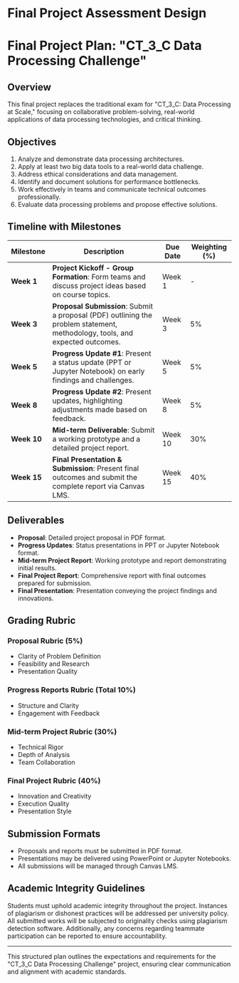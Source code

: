 Final Project Assessment Design
===============================

# Final Project Plan: "CT_3_C Data Processing Challenge"

## Overview 
This final project replaces the traditional exam for "CT_3_C: Data Processing at Scale," focusing on collaborative problem-solving, real-world applications of data processing technologies, and critical thinking.

## Objectives
1. Analyze and demonstrate data processing architectures.
2. Apply at least two big data tools to a real-world data challenge.
3. Address ethical considerations and data management.
4. Identify and document solutions for performance bottlenecks.
5. Work effectively in teams and communicate technical outcomes professionally.
6. Evaluate data processing problems and propose effective solutions.

## Timeline with Milestones
| Milestone                          | Description                                                                                                   | Due Date    | Weighting (%) |
|------------------------------------|---------------------------------------------------------------------------------------------------------------|-------------|----------------|
| **Week 1**                         | **Project Kickoff - Group Formation**: Form teams and discuss project ideas based on course topics.        | Week 1     | -              |
| **Week 3**                         | **Proposal Submission**: Submit a proposal (PDF) outlining the problem statement, methodology, tools, and expected outcomes. | Week 3     | 5%             |
| **Week 5**                         | **Progress Update #1**: Present a status update (PPT or Jupyter Notebook) on early findings and challenges. | Week 5     | 5%             |
| **Week 8**                         | **Progress Update #2**: Present updates, highlighting adjustments made based on feedback.                    | Week 8     | 5%             |
| **Week 10**                        | **Mid-term Deliverable**: Submit a working prototype and a detailed project report.                          | Week 10    | 30%            |
| **Week 15**                        | **Final Presentation & Submission**: Present final outcomes and submit the complete report via Canvas LMS. | Week 15    | 40%            |

## Deliverables
- **Proposal**: Detailed project proposal in PDF format.
- **Progress Updates**: Status presentations in PPT or Jupyter Notebook format.
- **Mid-term Project Report**: Working prototype and report demonstrating initial results.
- **Final Project Report**: Comprehensive report with final outcomes prepared for submission.
- **Final Presentation**: Presentation conveying the project findings and innovations.

## Grading Rubric

### Proposal Rubric (5%)
- Clarity of Problem Definition
- Feasibility and Research
- Presentation Quality

### Progress Reports Rubric (Total 10%)
- Structure and Clarity
- Engagement with Feedback

### Mid-term Project Rubric (30%)
- Technical Rigor
- Depth of Analysis
- Team Collaboration

### Final Project Rubric (40%)
- Innovation and Creativity
- Execution Quality
- Presentation Style

## Submission Formats
- Proposals and reports must be submitted in PDF format.
- Presentations may be delivered using PowerPoint or Jupyter Notebooks.
- All submissions will be managed through Canvas LMS.

## Academic Integrity Guidelines
Students must uphold academic integrity throughout the project. Instances of plagiarism or dishonest practices will be addressed per university policy. All submitted works will be subjected to originality checks using plagiarism detection software. Additionally, any concerns regarding teammate participation can be reported to ensure accountability.

---

This structured plan outlines the expectations and requirements for the "CT_3_C Data Processing Challenge" project, ensuring clear communication and alignment with academic standards.
